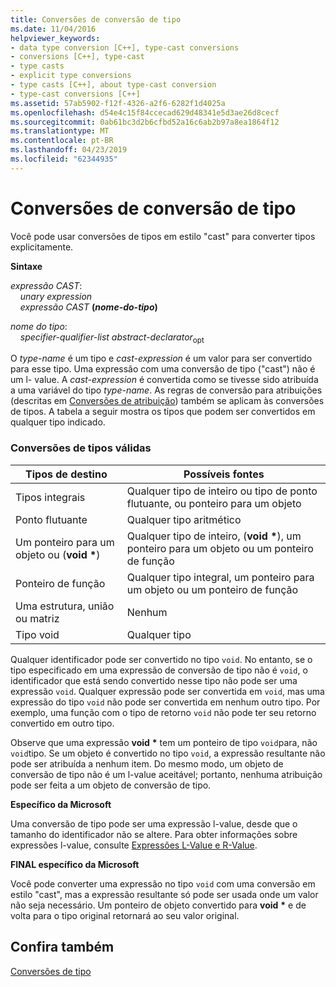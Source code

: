 ```yaml
---
title: Conversões de conversão de tipo
ms.date: 11/04/2016
helpviewer_keywords:
- data type conversion [C++], type-cast conversions
- conversions [C++], type-cast
- type casts
- explicit type conversions
- type casts [C++], about type-cast conversion
- type-cast conversions [C++]
ms.assetid: 57ab5902-f12f-4326-a2f6-6282f1d4025a
ms.openlocfilehash: d54e4c15f84ccecad629d48341e5d3ae26d8cecf
ms.sourcegitcommit: 0ab61bc3d2b6cfbd52a16c6ab2b97a8ea1864f12
ms.translationtype: MT
ms.contentlocale: pt-BR
ms.lasthandoff: 04/23/2019
ms.locfileid: "62344935"
---
```

# <a name="type-cast-conversions"></a>Conversões de conversão de tipo

Você pode usar conversões de tipos em estilo "cast" para converter tipos explicitamente.

**Sintaxe**

*expressão CAST*:<br/>
&nbsp;&nbsp;&nbsp;&nbsp;*unary expression*<br/>
&nbsp;&nbsp;&nbsp;&nbsp;*expressão CAST* **(***nome-do-tipo***)**      

*nome do tipo*:<br/>
&nbsp;&nbsp;&nbsp;&nbsp;*specifier-qualifier-list* *abstract-declarator*<sub>opt</sub>

O *type-name* é um tipo e *cast-expression* é um valor para ser convertido para esse tipo. Uma expressão com uma conversão de tipo ("cast") não é um l- value. A *cast-expression* é convertida como se tivesse sido atribuída a uma variável do tipo *type-name*. As regras de conversão para atribuições (descritas em [Conversões de atribuição](../c-language/assignment-conversions.md)) também se aplicam às conversões de tipos. A tabela a seguir mostra os tipos que podem ser convertidos em qualquer tipo indicado.

### <a name="legal-type-casts"></a>Conversões de tipos válidas

|Tipos de destino|Possíveis fontes|
|-----------------------|-----------------------|
|Tipos integrais|Qualquer tipo de inteiro ou tipo de ponto flutuante, ou ponteiro para um objeto|
|Ponto flutuante|Qualquer tipo aritmético|
|Um ponteiro para um objeto ou (**void** <strong>\*</strong>)|Qualquer tipo de inteiro, (**void** <strong>\*</strong>), um ponteiro para um objeto ou um ponteiro de função|
|Ponteiro de função|Qualquer tipo integral, um ponteiro para um objeto ou um ponteiro de função|
|Uma estrutura, união ou matriz|Nenhum|
|Tipo void|Qualquer tipo|

Qualquer identificador pode ser convertido no tipo `void`. No entanto, se o tipo especificado em uma expressão de conversão de tipo não é `void`, o identificador que está sendo convertido nesse tipo não pode ser uma expressão `void`. Qualquer expressão pode ser convertida em `void`, mas uma expressão do tipo `void` não pode ser convertida em nenhum outro tipo. Por exemplo, uma função com o tipo de retorno `void` não pode ter seu retorno convertido em outro tipo.

Observe que uma expressão **void** <strong>\*</strong> tem um ponteiro de tipo `void`para, não `void`tipo. Se um objeto é convertido no tipo `void`, a expressão resultante não pode ser atribuída a nenhum item. Do mesmo modo, um objeto de conversão de tipo não é um l-value aceitável; portanto, nenhuma atribuição pode ser feita a um objeto de conversão de tipo.

**Específico da Microsoft**

Uma conversão de tipo pode ser uma expressão l-value, desde que o tamanho do identificador não se altere. Para obter informações sobre expressões l-value, consulte [Expressões L-Value e R-Value](../c-language/l-value-and-r-value-expressions.md).

**FINAL específico da Microsoft**

Você pode converter uma expressão no tipo `void` com uma conversão em estilo "cast", mas a expressão resultante só pode ser usada onde um valor não seja necessário. Um ponteiro de objeto convertido para **void** <strong>\*</strong> e de volta para o tipo original retornará ao seu valor original.

## <a name="see-also"></a>Confira também

[Conversões de tipo](../c-language/type-conversions-c.md)
